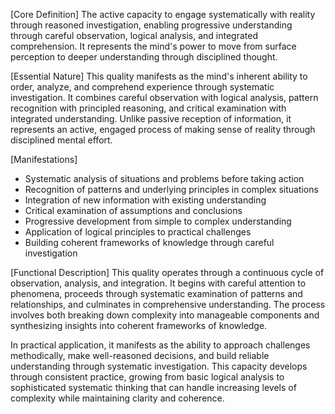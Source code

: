[Core Definition]
The active capacity to engage systematically with reality through reasoned investigation, enabling progressive understanding through careful observation, logical analysis, and integrated comprehension. It represents the mind's power to move from surface perception to deeper understanding through disciplined thought.

[Essential Nature]
This quality manifests as the mind's inherent ability to order, analyze, and comprehend experience through systematic investigation. It combines careful observation with logical analysis, pattern recognition with principled reasoning, and critical examination with integrated understanding. Unlike passive reception of information, it represents an active, engaged process of making sense of reality through disciplined mental effort.

[Manifestations]
- Systematic analysis of situations and problems before taking action
- Recognition of patterns and underlying principles in complex situations
- Integration of new information with existing understanding
- Critical examination of assumptions and conclusions
- Progressive development from simple to complex understanding
- Application of logical principles to practical challenges
- Building coherent frameworks of knowledge through careful investigation

[Functional Description]
This quality operates through a continuous cycle of observation, analysis, and integration. It begins with careful attention to phenomena, proceeds through systematic examination of patterns and relationships, and culminates in comprehensive understanding. The process involves both breaking down complexity into manageable components and synthesizing insights into coherent frameworks of knowledge.

In practical application, it manifests as the ability to approach challenges methodically, make well-reasoned decisions, and build reliable understanding through systematic investigation. This capacity develops through consistent practice, growing from basic logical analysis to sophisticated systematic thinking that can handle increasing levels of complexity while maintaining clarity and coherence.